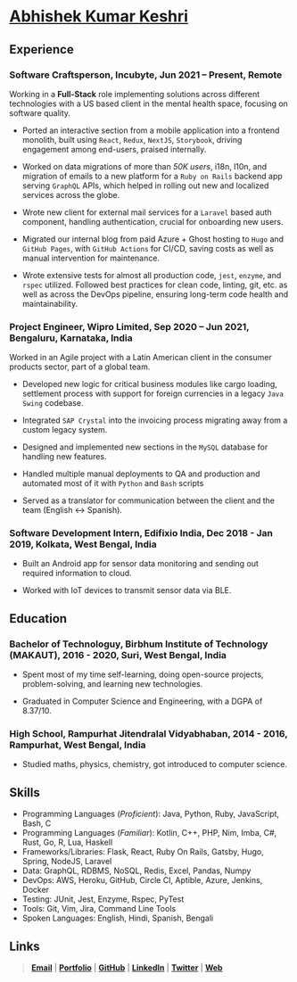 # [Abhishek Kumar Keshri](https://2kabhishek.github.io)

## Experience

### **Software Craftsperson, Incubyte,** Jun 2021 – **Present**, Remote

Working in a **Full-Stack** role implementing solutions across different technologies with a US based client in the mental health space, focusing on software quality.

- Ported an interactive section from a mobile application into a frontend monolith, built using `React`, `Redux`, `NextJS`, `Storybook`, driving engagement among end-users, praised internally.

- Worked on data migrations of more than *50K users*, i18n, l10n, and migration of emails to a new platform for a `Ruby on Rails` backend app serving `GraphQL` APIs, which helped in rolling out new and localized services across the globe.

- Wrote new client for external mail services for a `Laravel` based auth component, handling authentication, crucial for onboarding new users.

- Migrated our internal blog from paid Azure + Ghost hosting to `Hugo` and `GitHub Pages`, with `GitHub Actions` for CI/CD, saving costs as well as manual intervention for maintenance.

- Wrote extensive tests for almost all production code, `jest`, `enzyme`, and `rspec` utilized. Followed best practices for clean code, linting, git, etc. as well as across the DevOps pipeline, ensuring long-term code health and maintainability.

### **Project Engineer, Wipro Limited,** Sep 2020 – Jun 2021, Bengaluru, Karnataka, India

Worked in an Agile project with a Latin American client in the consumer products sector, part of a global team.

- Developed new logic for critical business modules like cargo loading, settlement process with support for foreign currencies in a legacy `Java Swing` codebase.

- Integrated `SAP Crystal` into the invoicing process migrating away from a custom legacy system.

- Designed and implemented new sections in the `MySQL` database for handling new features.

- Handled multiple manual deployments to QA and production and automated most of it with `Python` and `Bash` scripts

- Served as a translator for communication between the client and the team (English <-> Spanish).

### **Software Development Intern, Edifixio India,** Dec 2018 - Jan 2019, Kolkata, West Bengal, India

- Built an Android app for sensor data monitoring and sending out required information to cloud.

- Worked with IoT devices to transmit sensor data via BLE.

## Education

### **Bachelor of Technologuy, Birbhum Institute of Technology (MAKAUT)**, 2016 - 2020,  Suri, West Bengal, India

- Spent most of my time self-learning, doing open-source projects, problem-solving, and learning new technologies.

- Graduated in Computer Science and Engineering, with a DGPA of 8.37/10.

### **High School, Rampurhat Jitendralal Vidyabhaban**, 2014 - 2016, Rampurhat, West Bengal, India

- Studied maths, physics, chemistry, got introduced to computer science.

## Skills

- Programming Languages (*Proficient*):
    Java, Python, Ruby, JavaScript, Bash, C
- Programming Languages (*Familiar*):
    Kotlin, C++, PHP, Nim, Imba, C#, Rust, Go, R, Lua, Haskell
- Frameworks/Libraries:
    Flask, React, Ruby On Rails, Gatsby, Hugo, Spring, NodeJS, Laravel
- Data:
    GraphQL, RDBMS, NoSQL, Redis, Excel, Pandas, Numpy
- DevOps:
    AWS, Heroku, GitHub, Circle CI, Aptible, Azure, Jenkins, Docker
- Testing:
    JUnit, Jest, Enzyme, Rspec, PyTest
- Tools:
    Git, Vim, Jira, Command Line Tools
- Spoken Languages:
    English, Hindi, Spanish, Bengali

## Links

> [**Email**](mailto:iam2kabhishek@gmail.com) | [**Portfolio**](https://2kabhishek.github.io) | [**GitHub**](https://github.com/2kabhishek) | [**LinkedIn**](https://www.linkedin.com/in/2kabhishek/) | [**Twitter**](https://twitter.com/2kabhishek) | [**Web**](https://2kabhishek.github.io/resume.md)

